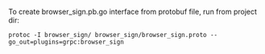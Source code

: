 To create browser\_sign.pb.go interface from protobuf file, run from project dir:

	protoc -I browser_sign/ browser_sign/browser_sign.proto --go_out=plugins=grpc:browser_sign


